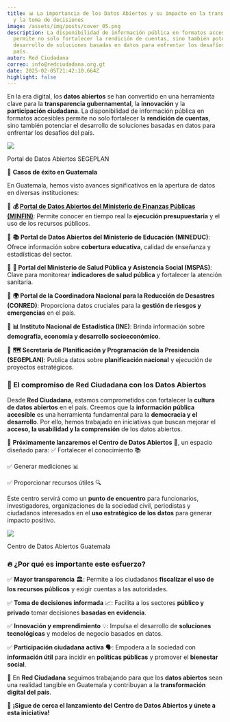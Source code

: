 ```yaml
---
title: 📊 La importancia de los Datos Abiertos y su impacto en la transparencia
  y la toma de decisiones
image: /assets/img/posts/cover_05.png
description: La disponibilidad de información pública en formatos accesibles
  permite no solo fortalecer la rendición de cuentas, sino también potenciar el
  desarrollo de soluciones basadas en datos para enfrentar los desafíos del
  país.
autor: Red Ciudadana
correo: info@redciudadana.org.gt
date: 2025-02-05T21:42:10.664Z
highlight: false
---
```

En la era digital, los **datos abiertos** se han convertido en una herramienta clave para la **transparencia gubernamental**, la **innovación** y la **participación ciudadana**. La disponibilidad de información pública en formatos accesibles permite no solo fortalecer la **rendición de cuentas**, sino también potenciar el desarrollo de soluciones basadas en datos para enfrentar los desafíos del país.

![](https://media.licdn.com/dms/image/v2/D4E12AQHMdoNOfKtfEg/article-inline_image-shrink_1500_2232/article-inline_image-shrink_1500_2232/0/1738791542634?e=1744243200&v=beta&t=MQz6DQ1Q_ix0_7lPRFM6SbxBHuuOaCJ-rRlapOLzWqI)

Portal de Datos Abiertos SEGEPLAN

📍 **Casos de éxito en Guatemala**

En Guatemala, hemos visto avances significativos en la apertura de datos en diversas instituciones:

🔹 **💰 [Portal de Datos Abiertos del Ministerio de Finanzas Públicas (MINFIN)](https://datos.minfin.gob.gt/)**: Permite conocer en tiempo real la **ejecución presupuestaria** y el uso de los recursos públicos.

🔹 **📚 Portal de Datos Abiertos del Ministerio de Educación (MINEDUC)**: Ofrece información sobre **cobertura educativa**, calidad de enseñanza y estadísticas del sector.

🔹 **🏥 Portal del Ministerio de Salud Pública y Asistencia Social (MSPAS)**: Clave para monitorear **indicadores de salud pública** y fortalecer la atención sanitaria.

🔹 **🌍 Portal de la Coordinadora Nacional para la Reducción de Desastres (CONRED)**: Proporciona datos cruciales para la **gestión de riesgos y emergencias** en el país.

🔹 **📊 Instituto Nacional de Estadística (INE)**: Brinda información sobre **demografía, economía y desarrollo socioeconómico**.

🔹 **🗺️ Secretaría de Planificación y Programación de la Presidencia (SEGEPLAN)**: Publica datos sobre **planificación nacional** y ejecución de proyectos estratégicos.

### 🔎 El compromiso de Red Ciudadana con los Datos Abiertos

Desde **Red Ciudadana**, estamos comprometidos con fortalecer la **cultura de datos abiertos** en el país. Creemos que la **información pública accesible** es una herramienta fundamental para la **democracia y el desarrollo**. Por ello, hemos trabajado en iniciativas que buscan mejorar el **acceso, la usabilidad y la comprensión** de los datos abiertos.

🚀 **Próximamente lanzaremos el Centro de Datos Abiertos** 📡, un espacio diseñado para: ✅ Fortalecer el conocimiento 📚

✅ Generar mediciones 📊

✅ Proporcionar recursos útiles 🔍

Este centro servirá como un **punto de encuentro** para funcionarios, investigadores, organizaciones de la sociedad civil, periodistas y ciudadanos interesados en el **uso estratégico de los datos** para generar impacto positivo.

![](https://media.licdn.com/dms/image/v2/D4E12AQEKnaP7QeVnRg/article-inline_image-shrink_1500_2232/article-inline_image-shrink_1500_2232/0/1738791581066?e=1744243200&v=beta&t=VQKZAQkj4ywpSHmwtPeazTMvDkZafrrdtO058w0MzLM)

Centro de Datos Abiertos Guatemala

### 🔥 ¿Por qué es importante este esfuerzo?

✅ **Mayor transparencia** 🏛️: Permite a los ciudadanos **fiscalizar el uso de los recursos públicos** y exigir cuentas a las autoridades.

✅ **Toma de decisiones informada** 📈: Facilita a los sectores **público y privado** tomar decisiones **basadas en evidencia**.

✅ **Innovación y emprendimiento** 💡: Impulsa el desarrollo de **soluciones tecnológicas** y modelos de negocio basados en datos.

✅ **Participación ciudadana activa** 🗣️: Empodera a la sociedad con **información útil** para incidir en **políticas públicas** y promover el **bienestar social**.

📢 En **Red Ciudadana** seguimos trabajando para que los **datos abiertos** sean una realidad tangible en Guatemala y contribuyan a la **transformación digital del país**.

👀 **¡Sigue de cerca el lanzamiento del Centro de Datos Abiertos y únete a esta iniciativa!**